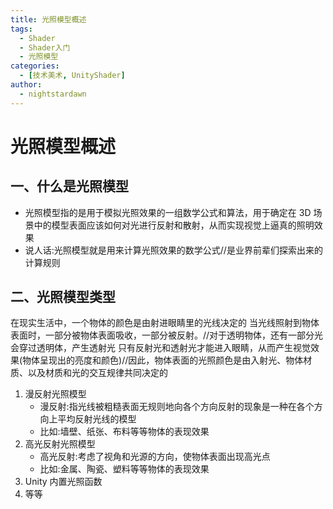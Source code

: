 ```yaml
---
title: 光照模型概述
tags:
  - Shader
  - Shader入门
  - 光照模型
categories:
  - [技术美术, UnityShader]
author:
  - nightstardawn
---
```


# 光照模型概述

## 一、什么是光照模型

- 光照模型指的是用于模拟光照效果的一组数学公式和算法，用于确定在 3D 场景中的模型表面应该如何对光进行反射和散射，从而实现视觉上逼真的照明效果
- 说人话:光照模型就是用来计算光照效果的数学公式//是业界前辈们探索出来的计算规则

## 二、光照模型类型

在现实生活中，一个物体的颜色是由射进眼睛里的光线决定的
当光线照射到物体表面时，一部分被物体表面吸收，一部分被反射。//对于透明物体，还有一部分光会穿过透明体，产生透射光
只有反射光和透射光才能进入眼睛，从而产生视觉效果(物体呈现出的亮度和颜色)//因此，物体表面的光照颜色是由入射光、物体材质、以及材质和光的交互规律共同决定的

1. 漫反射光照模型
   - 漫反射:指光线被粗糙表面无规则地向各个方向反射的现象是一种在各个方向上平均反射光线的模型
   - 比如:墙壁、纸张、布料等等物体的表现效果
2. 高光反射光照模型
   - 高光反射:考虑了视角和光源的方向，使物体表面出现高光点
   - 比如:金属、陶瓷、塑料等等物体的表现效果
3. Unity 内置光照函数
4. 等等
